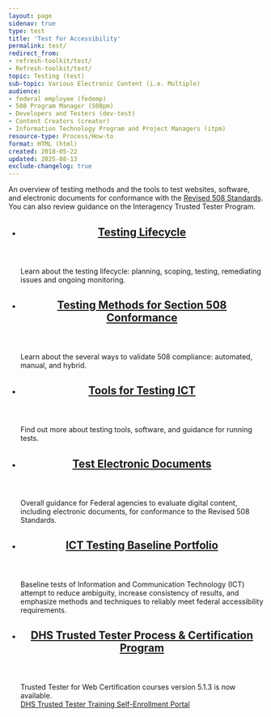 ```yaml
---
layout: page
sidenav: true
type: test
title: 'Test for Accessibility'
permalink: test/
redirect_from:
- refresh-toolkit/test/
- Refresh-toolkit/test/
topic: Testing (test)
sub-topic: Various Electronic Content (i.e. Multiple)
audience:
- federal employee (fedemp)
- 508 Program Manager (508pm)
- Developers and Testers (dev-test)
- Content Creators (creator)
- Information Technology Program and Project Managers (itpm)
resource-type: Process/How-to
format: HTML (html)
created: 2018-05-22
updated: 2025-08-13
exclude-changelog: true
---
```

An overview of testing methods and the tools to test websites, software, and electronic documents for conformance with the <a href="https://www.access-board.gov/ict/">Revised 508 Standards</a>. You can also review guidance on the Interagency Trusted Tester Program.

<section class="usa-section">
<ul class="usa-card-group">
  <li class="tablet:grid-col-6 usa-card">
    <div class="usa-card__container radius-md">
      <header class="usa-card__header">
        <h2 class="usa-card__heading font-family-sans"><a href="{{site.baseurl}}/test/testing-lifecycle-overview/">Testing Lifecycle</a></h2>
      </header>
      <div class="usa-card__body">
        <p>Learn  about the testing lifecycle: planning, scoping, testing, remediating issues and ongoing monitoring.</p>
      </div>
    </div>
  </li>
  <li class="tablet:grid-col-6 usa-card">
    <div class="usa-card__container radius-md">
      <header class="usa-card__header">
        <h2 class="usa-card__heading font-family-sans"><a href="{{site.baseurl}}/test/testing-overview/">Testing Methods for Section 508 Conformance</a></h2>
      </header>
      <div class="usa-card__body">
        <p>Learn about the several ways to validate 508 compliance: automated, manual, and hybrid.</p>
      </div>
    </div>
  </li>
  </ul>
  <ul class="usa-card-group">
  <li class="tablet:grid-col-6 usa-card">
    <div class="usa-card__container radius-md">
      <header class="usa-card__header">
        <h2 class="usa-card__heading font-family-sans"><a href="{{site.baseurl}}/tools/tools-for-testing-ict/">Tools for Testing ICT</a></h2>
      </header>
      <div class="usa-card__body">
        <p>Find out more about testing tools, software, and guidance for running tests.</p>
      </div>
    </div>
  </li>
  <li class="tablet:grid-col-6 usa-card">
    <div class="usa-card__container radius-md">
      <header class="usa-card__header">
        <h2 class="usa-card__heading font-family-sans"><a href="{{site.baseurl}}/test/documents/">Test Electronic Documents</a></h2>
      </header>
      <div class="usa-card__body">
        <p>Overall guidance for Federal agencies to evaluate digital content, including electronic documents, for conformance to the Revised 508 Standards.</p>
      </div>
    </div>
  </li>
  </ul>
  <ul class="usa-card-group">
  <li class="tablet:grid-col-6 usa-card">
    <div class="usa-card__container radius-md">
      <header class="usa-card__header">
        <h2 class="usa-card__heading font-family-sans"><a href="{{site.baseurl}}/test/ict-testing-baseline-portfolio/">ICT Testing Baseline Portfolio</a></h2>
      </header>
      <div class="usa-card__body">
        <p>Baseline tests of Information and Communication Technology (ICT) attempt to reduce ambiguity, increase consistency of results, and emphasize methods and techniques to reliably meet federal accessibility requirements.</p>
      </div>
    </div>
  </li>
  <li class="tablet:grid-col-6 usa-card">
    <div class="usa-card__container radius-md">
      <header class="usa-card__header">
        <h2 class="usa-card__heading font-family-sans"><a href="{{site.baseurl}}/test/trusted-tester/#dhs-trusted-tester-process--certification-program)">DHS Trusted Tester Process & Certification Program</a></h2>
      </header>
      <div class="usa-card__body">
        <p>Trusted Tester for Web Certification courses version 5.1.3 is now available.<br>
        <a href="https://training.section508testing.net/" target="_blank" class="usa-link--external">DHS Trusted Tester Training Self-Enrollment Portal</a></p>
      </div>
    </div>
  </li>
</ul>

</section>